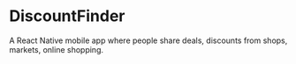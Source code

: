 # DiscountFinder
A React Native mobile app where people share deals, discounts from shops, markets, online shopping.
